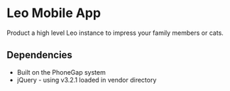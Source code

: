 # Leo Mobile App
Product a high level Leo instance to impress your family members or cats.

## Dependencies
* Built on the PhoneGap system
* jQuery - using v3.2.1 loaded in vendor directory
